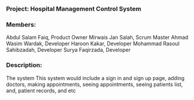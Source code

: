 ### Project: Hospital Management Control System

### Members: 
Abdul Salam Faiq, Product Owner
Mirwais Jan Salah, Scrum Master
Ahmad Wasim Wardak, Developer
Haroon Kakar, Developer
Mohammad Rasoul Sahibzadah, Developer
Surya Faqirzada, Developer

### Description:

The system This system would include a sign in and sign up page, adding doctors, making appointments, seeing appointments, seeing patients list, and, patient records, and etc